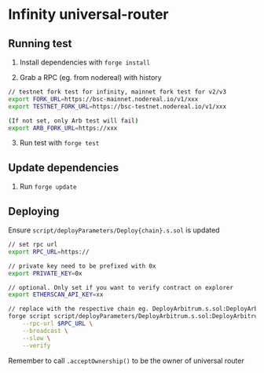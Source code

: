# Infinity universal-router

## Running test

1. Install dependencies with `forge install`

2. Grab a RPC (eg. from nodereal) with history 
```bash
// testnet fork test for infinity, mainnet fork test for v2/v3 
export FORK_URL=https://bsc-mainnet.nodereal.io/v1/xxx
export TESTNET_FORK_URL=https://bsc-testnet.nodereal.io/v1/xxx

(If not set, only Arb test will fail)
export ARB_FORK_URL=https://xxx
```

3. Run test with `forge test`

## Update dependencies

1. Run `forge update`

## Deploying 

Ensure `script/deployParameters/Deploy{chain}.s.sol` is updated 

```bash
// set rpc url
export RPC_URL=https://

// private key need to be prefixed with 0x
export PRIVATE_KEY=0x

// optional. Only set if you want to verify contract on explorer
export ETHERSCAN_API_KEY=xx

// replace with the respective chain eg. DeployArbitrum.s.sol:DeployArbitrum
forge script script/deployParameters/DeployArbitrum.s.sol:DeployArbitrum -vvv \
    --rpc-url $RPC_URL \
    --broadcast \
    --slow \
    --verify
``` 

Remember to call `.acceptOwnership()` to be the owner of universal router
